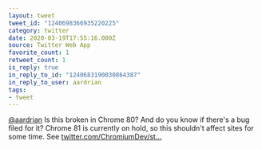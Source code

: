 ```yaml
---
layout: tweet
tweet_id: "1240698366935220225"
category: twitter
date: 2020-03-19T17:55:16.000Z
source: Twitter Web App
favorite_count: 1
retweet_count: 1
is_reply: true
in_reply_to_id: "1240683190030864387"
in_reply_to_user: aardrian
tags:
- tweet
---
```


[@aardrian](https://twitter.com/@aardrian) Is this broken in Chrome 80? And do you know if there's a bug filed for it? Chrome 81 is currently on hold, so this shouldn't affect sites for some time. See [twitter.com/ChromiumDev/st…](https://twitter.com/ChromiumDev/status/1240322481778569216)
